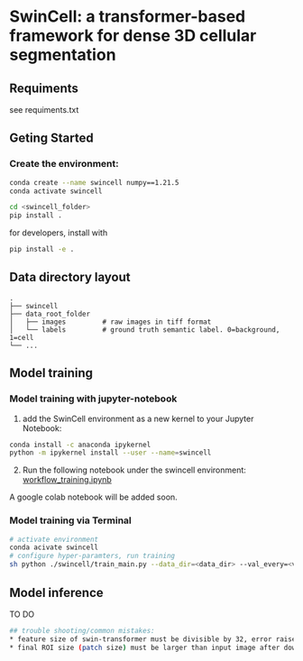 # SwinCell: a transformer-based framework for dense 3D cellular segmentation 


## Requiments
see requiments.txt
## Geting Started
### Create the environment:
```bash
conda create --name swincell numpy==1.21.5
conda activate swincell
```
```bash
cd <swincell_folder>
pip install .
```
for developers, install with
```bash
pip install -e .
```


<!-- ### Install with pip
```bash
pip install swincell
``` -->
## Data directory layout
    .
    ├── swincell
    ├── data_root_folder                    
    │   ├── images         # raw images in tiff format
    │   └── labels         # ground truth semantic label. 0=background, 1=cell
    └── ...
## Model training
### Model training with jupyter-notebook
1. add the SwinCell environment as a new kernel to your Jupyter Notebook: 
```bash
conda install -c anaconda ipykernel
python -m ipykernel install --user --name=swincell
```
2. Run the following notebook under the swincell environment:
[workflow_training.ipynb](https://github.com/xzhang0123/SwinCell/blob/main/swincell/notebooks/workflow.ipynb)

A google colab notebook will be added soon.
### Model training via Terminal
```bash
# activate environment
conda acivate swincell
# configure hyper-paramters, run training
sh python ./swincell/train_main.py --data_dir=<data_dir> --val_every=<valid_every_N_ephochs> --model 'swin'  --logdir <log_dir> --max_epochs 100 --roi_x=64 --roi_y=64 --roi_z=32  --feature_size=48 \
```
## Model inference
TO DO 


```bash
## trouble shooting/common mistakes:
* feature size of swin-transformer must be divisible by 32, error raises otherwise
* final ROI size (patch size) must be larger than input image after downsampling (if dsp>1)